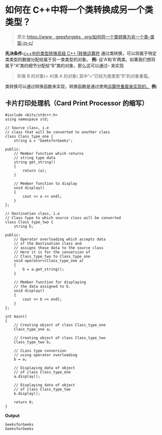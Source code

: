 # 如何在 C++中将一个类转换成另一个类类型？

> 原文:[https://www . geesforgeks . org/如何将一个类转换为另一个类-类型-in-c/](https://www.geeksforgeeks.org/how-to-convert-a-class-to-another-class-type-in-c/)

**先决条件:**[c++中的类型转换](https://www.geeksforgeeks.org/reverse-a-string-in-java/)[高级 C++ |转换运算符](https://www.geeksforgeeks.org/advanced-c-conversion-operators/)
通过类转换，可以将属于特定类类型的数据分配给属于另一类类型的对象。
**例:**
设‘A’和‘B’两类。如果我们想将属于“A”类的细节分配给“B”类的对象，那么这可以通过–
来实现

> B(类 B 的对象)= A(类 A 的对象)
> 其中“=”已经为类类型“B”的对象重载。

类转换可以通过转换函数来实现，转换函数是通过使用[运算符重载来实现的。](https://www.geeksforgeeks.org/operator-overloading-c/)
**例:**

## 卡片打印处理机（Card Print Processor 的缩写）

```
#include <bits/stdc++.h>
using namespace std;

// Source class, i.e
// class that will be converted to another class
class Class_type_one {
    string a = "GeeksforGeeks";

public:
    // Member function which returns
    // string type data
    string get_string()
    {
        return (a);
    }

    // Member function to display
    void display()
    {
        cout << a << endl;
    }
};

// Destination class, i.e
// Class type to which source class will be converted
class Class_type_two {
    string b;

public:
    // Operator overloading which accepts data
    // of the Destination class and
    // assigns those data to the source class
    // Here it is for the conversion of
    // Class_type_two to Class_type_one
    void operator=(Class_type_one a)
    {
        b = a.get_string();
    }

    // Member function for displaying
    // the data assigned to b.
    void display()
    {
        cout << b << endl;
    }
};

int main()
{
    // Creating object of class Class_type_one
    Class_type_one a;

    // Creating object of class Class_type_two
    Class_type_two b;

    // CLass type conversion
    // using operator overloading
    b = a;

    // Displaying data of object
    // of class Class_type_one
    a.display();

    // Displaying data of object
    // of class Class_type_two
    b.display();

    return 0;
}
```

**Output**

```
GeeksforGeeks
GeeksforGeeks
```